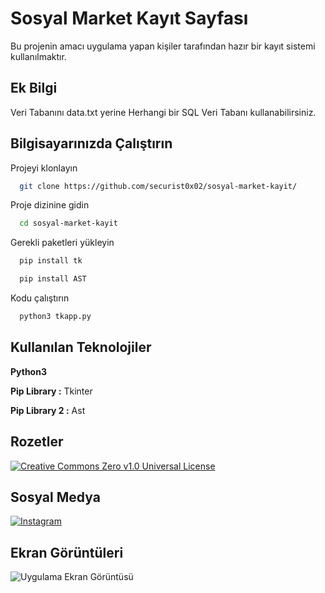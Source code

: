 
# Sosyal Market Kayıt Sayfası

Bu projenin amacı uygulama yapan kişiler tarafından hazır bir kayıt sistemi kullanılmaktır.
## Ek Bilgi

Veri Tabanını data.txt yerine Herhangi bir SQL Veri Tabanı kullanabilirsiniz.




## Bilgisayarınızda Çalıştırın

Projeyi klonlayın

```bash
  git clone https://github.com/securist0x02/sosyal-market-kayit/
```

Proje dizinine gidin

```bash
  cd sosyal-market-kayit
```

Gerekli paketleri yükleyin

```bash
  pip install tk
```

```bash
  pip install AST
```


Kodu çalıştırın

```bash
  python3 tkapp.py
```

  
## Kullanılan Teknolojiler

**Python3**

**Pip Library :** Tkinter 

**Pip Library 2 :**  Ast

  
## Rozetler

[![Creative Commons Zero v1.0 Universal License](https://img.shields.io/badge/License-MIT-green.svg)](https://github.com/securist0x02/sosyal-market-kayit/blob/main/LICENSE)
## Sosyal Medya

  [![Instagram](https://raw.githubusercontent.com/securist0x02/sosyal-market-kayit/main/imgt/indir.jpg)](https://www.instagram.com/securist0x01)
## Ekran Görüntüleri

![Uygulama Ekran Görüntüsü](https://raw.githubusercontent.com/securist0x02/sosyal-market-kayit/main/imgt/i1.png)

  

